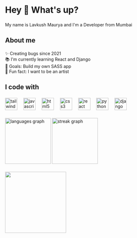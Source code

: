 <h1 align="left">Hey 👋 What's up?</h1>

###

<p align="left">My name is Lavkush Maurya and I'm a Developer from Mumbai</p>

###

<h2 align="left">About me</h2>

###

<p align="left">✨ Creating bugs since 2021<br>📚 I'm currently learning React and Django<br>🎯 Goals: Build my own SASS app<br>🎲 Fun fact: I want to be an artist</p>

###

<h2 align="left">I code with</h2>

###

<div align="left">
  <img src="https://cdn.jsdelivr.net/gh/devicons/devicon/icons/tailwindcss/tailwindcss-original-wordmark.svg" height="40" alt="tailwindcss logo"  />
  <img width="12" />
  <img src="https://cdn.jsdelivr.net/gh/devicons/devicon/icons/javascript/javascript-original.svg" height="40" alt="javascript logo"  />
  <img width="12" />
  <img src="https://cdn.jsdelivr.net/gh/devicons/devicon/icons/html5/html5-original.svg" height="40" alt="html5 logo"  />
  <img width="12" />
  <img src="https://cdn.jsdelivr.net/gh/devicons/devicon/icons/css3/css3-original.svg" height="40" alt="css3 logo"  />
  <img width="12" />
  <img src="https://cdn.jsdelivr.net/gh/devicons/devicon/icons/react/react-original.svg" height="40" alt="react logo"  />
  <img width="12" />
  <img src="https://cdn.jsdelivr.net/gh/devicons/devicon/icons/python/python-original.svg" height="40" alt="python logo"  />
  <img width="12" />
  <img src="https://cdn.jsdelivr.net/gh/devicons/devicon/icons/django/django-plain.svg" height="40" alt="django logo"  />
</div>

###

<div align="left">
  <img src="https://github-readme-stats.vercel.app/api/top-langs?username=codelavkush&locale=en&hide_title=true&layout=compact&card_width=320&langs_count=5&theme=shades-of-purple&hide_border=true&order=2" height="150" alt="languages graph"  />
  <img src="https://streak-stats.demolab.com?user=codelavkush&locale=en&mode=daily&theme=shades-of-purple&hide_border=true&border_radius=5&order=3" height="150" alt="streak graph"  />
</div>

###

<div align="left">
  <img height="200" src="https://media.tenor.com/stwEJrjgtwYAAAAi/wave-hi.gif"  />
</div>

###
